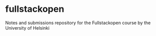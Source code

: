 # fullstackopen
Notes and submissions repository for the Fullstackopen course by the University of Helsinki
